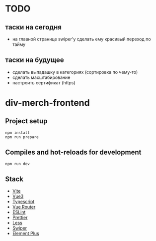 # TODO

## таски на сегодня
- на главной странице swiper'у сделать ему красивый переход по тайму

## таски на будущее
- сделать выпадашку в категориях (сортировка по чему-то) 
- сделать масштабирование
- настроить сертификат (https)

# div-merch-frontend

## Project setup

```
npm install
npm run prepare
```

## Compiles and hot-reloads for development

```
npm run dev
```

## Stack

- [Vite](https://vitejs.dev/)
- [Vue3](https://vuejs.org/)
- [Typescript](https://www.typescriptlang.org/)
- [Vue Router](https://v3.router.vuejs.org/)
- [ESLint](https://eslint.org/)
- [Prettier](https://prettier.io/)
- [Less](https://lesscss.org/)
- [Swiper](https://swiperjs.com/)
- [Element Plus](https://element-plus.org/)
